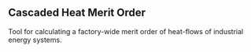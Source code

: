## Cascaded Heat Merit Order

Tool for calculating a factory-wide merit order of heat-flows of industrial energy systems.